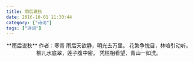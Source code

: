 ```yaml
---
title: 雨后说秋
date: 2016-10-01 11:30:44
category: ["诗词"]
tags: ["诗词"]
---
```


<center>
**雨后说秋**
作者：寒青
<!--more-->
雨后天欲静，明光去万里。
花繁争悦目，林喧引动听。
柳儿水底翠，莲子腹中密。
凭栏相看望，青山一如洗。
</center>